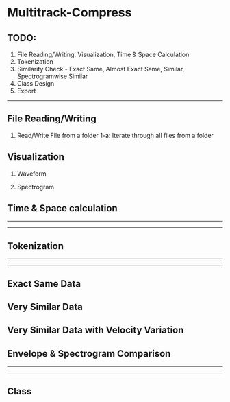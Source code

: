 # Multitrack-Compress
## TODO:
1. File Reading/Writing, Visualization, Time & Space Calculation
2. Tokenization
3. Similarity Check - Exact Same, Almost Exact Same, Similar, Spectrogramwise Similar
4. Class Design
5. Export

----
## File Reading/Writing
1. Read/Write File from a folder
1-a: Iterate through all files from a folder
## Visualization
1. Waveform

2. Spectrogram

## Time & Space calculation
----
----
## Tokenization

----
----
## Exact Same Data

## Very Similar Data

## Very Similar Data with Velocity Variation

## Envelope & Spectrogram Comparison
----
----
## Class
